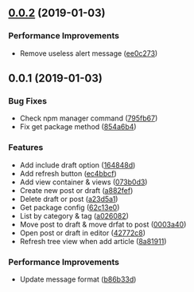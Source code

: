 ## [0.0.2](https://github.com/cwxyz007/vscode-hexo-utils/compare/v0.0.1...v0.0.2) (2019-01-03)


### Performance Improvements

* Remove useless alert message ([ee0c273](https://github.com/cwxyz007/vscode-hexo-utils/commit/ee0c273))



## 0.0.1 (2019-01-03)


### Bug Fixes

* Check npm manager command ([795fb67](https://github.com/cwxyz007/vscode-hexo-utils/commit/795fb67))
* Fix get package method ([854a6b4](https://github.com/cwxyz007/vscode-hexo-utils/commit/854a6b4))


### Features

* Add include draft option ([164848d](https://github.com/cwxyz007/vscode-hexo-utils/commit/164848d))
* Add refresh button ([ec4bbcf](https://github.com/cwxyz007/vscode-hexo-utils/commit/ec4bbcf))
* Add view container & views ([073b0d3](https://github.com/cwxyz007/vscode-hexo-utils/commit/073b0d3))
* Create new post or draft ([a882fef](https://github.com/cwxyz007/vscode-hexo-utils/commit/a882fef))
* Delete draft or post ([a23d5a1](https://github.com/cwxyz007/vscode-hexo-utils/commit/a23d5a1))
* Get package config ([62c13e0](https://github.com/cwxyz007/vscode-hexo-utils/commit/62c13e0))
* List by category & tag ([a026082](https://github.com/cwxyz007/vscode-hexo-utils/commit/a026082))
* Move post to draft & move drfat to post ([0003a40](https://github.com/cwxyz007/vscode-hexo-utils/commit/0003a40))
* Open post or draft in editor ([42772c8](https://github.com/cwxyz007/vscode-hexo-utils/commit/42772c8))
* Refresh tree view when add article ([8a81911](https://github.com/cwxyz007/vscode-hexo-utils/commit/8a81911))


### Performance Improvements

* Update message format ([b86b33d](https://github.com/cwxyz007/vscode-hexo-utils/commit/b86b33d))

